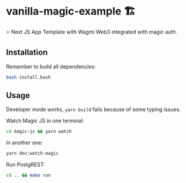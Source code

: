 # vanilla-magic-example 🏗

⭐ Next JS App Template with Wagmi Web3 integrated with magic auth.

## Installation

Remember to build all dependencies:

```bash
bash install.bash
``` 

## Usage

Developer mode works, `yarn build` fails because of some typing issues.

Watch Magic JS in one terminal:
```bash
cd magic-js && yarn watch
```

In another one:
```bash
yarn dev:watch-magic
```

Run PostgREST:
```bash
cd .. && make run 
```

